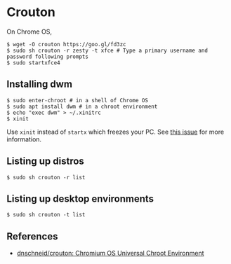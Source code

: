 # Crouton

On Chrome OS,

```
$ wget -O crouton https://goo.gl/fd3zc
$ sudo sh crouton -r zesty -t xfce # Type a primary username and password following prompts
$ sudo startxfce4
```


## Installing dwm

```
$ sudo enter-chroot # in a shell of Chrome OS
$ sudo apt install dwm # in a chroot environment
$ echo "exec dwm" > ~/.xinitrc
$ xinit
```

Use `xinit` instead of `startx` which freezes your PC.
See [this issue](https://github.com/dnschneid/crouton/issues/1923) for more information.


## Listing up distros

```
$ sudo sh crouton -r list
```


## Listing up desktop environments

```
$ sudo sh crouton -t list
```


## References

- [dnschneid/crouton: Chromium OS Universal Chroot Environment](https://github.com/dnschneid/crouton)
